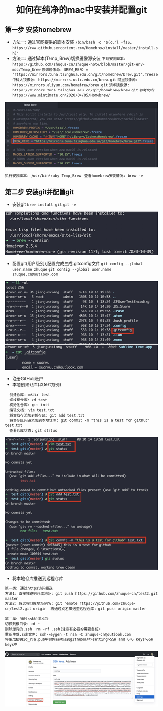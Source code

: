 # <center>如何在纯净的mac中安装并配置git</center>

## 第一步 安装homebrew
- 方法一: 通过官网提供的脚本安装 
`/bin/bash -c "$(curl -fsSL https://raw.githubusercontent.com/Homebrew/install/master/install.sh)"`
- 方法二: 通过脚本(Temp_Brew)切换镜像源安装
`下载安装脚本: https://github.com/zhuque-cn/zhuque-note/blob/master/git-env-mac/Temp_Brew`
`修改镜像源: BREW_REPO = "https://mirrors.tuna.tsinghua.edu.cn/git/homebrew/brew.git".freeze`
`中科大镜像源: https://mirrors.ustc.edu.cn/brew.git`
`阿里镜像源: https://mirrors.aliyun.com/homebrew/brew.git`
`清华镜像源: https://mirrors.tuna.tsinghua.edu.cn/git/homebrew/brew.git`
`参考文档: https://www.mintimate.cn/2020/04/05/Homebrew/`

![](./images/01.jpg)

  `执行安装脚本: /usr/bin/ruby Temp_Brew `
  `查看homebrew安装情况: brew -v`

## 第二步 安装git并配置git
- 安装git
`brew install git`
`git -v`

![](./images/03.jpg)
- 配置git(用户级别),配置完成生成.gitconfig文件
`git config --global user.name zhuque`
`git config --global user.name zhuque.cn@outlook.com`

![](./images/04.jpg)
![](./images/05.jpg)
- 注册GitHub账户
- 本地创建仓库(以test为例)
```shell
  创建仓库: mkdir test
  切换至仓库: cd test
  初始化仓库: git init
  编辑文档: vim test.txt
  将文档存添加到暂存区: git add test.txt
  将暂存区问道添加到本地仓库: git commit -m "this is a test for github" test.txt
  查看仓库状态: git status
```
![](./images/07.jpg)
- 将本地仓库推送到远程仓库
```shell
第一类: 通过https访问推送
方法1: 直接推送到仓库地址: git push https://github.com/zhuque-cn/test2.git master
方法2: 将远程仓库地址别名: git remote https://github.com/zhuque-cn/test2.git origin  再通过别名推送至远程仓库: git push origin master

第二类: 通过ssh访问推送
切换到根目录: cd ~
删除原有的.ssh: rm -rf .ssh(注意有必要的需要备份)
重新生成.ssh文件: ssh-keygen -t rsa -C zhuque-cn@outlook.com
将生成秘钥id_rsa.pub中的内容拷贝到github账户>setting>SSH and GPG keys>SSH keys中
```
 ![](./images/08.jpg)
